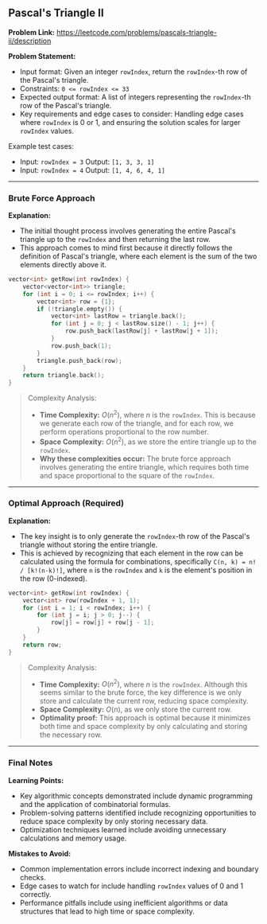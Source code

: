 ## Pascal's Triangle II
**Problem Link:** https://leetcode.com/problems/pascals-triangle-ii/description

**Problem Statement:**
- Input format: Given an integer `rowIndex`, return the `rowIndex`-th row of the Pascal's triangle.
- Constraints: `0 <= rowIndex <= 33`
- Expected output format: A list of integers representing the `rowIndex`-th row of the Pascal's triangle.
- Key requirements and edge cases to consider: Handling edge cases where `rowIndex` is 0 or 1, and ensuring the solution scales for larger `rowIndex` values.

Example test cases:
- Input: `rowIndex = 3`
  Output: `[1, 3, 3, 1]`
- Input: `rowIndex = 4`
  Output: `[1, 4, 6, 4, 1]`

---

### Brute Force Approach
**Explanation:**
- The initial thought process involves generating the entire Pascal's triangle up to the `rowIndex` and then returning the last row.
- This approach comes to mind first because it directly follows the definition of Pascal's triangle, where each element is the sum of the two elements directly above it.

```cpp
vector<int> getRow(int rowIndex) {
    vector<vector<int>> triangle;
    for (int i = 0; i <= rowIndex; i++) {
        vector<int> row = {1};
        if (!triangle.empty()) {
            vector<int> lastRow = triangle.back();
            for (int j = 0; j < lastRow.size() - 1; j++) {
                row.push_back(lastRow[j] + lastRow[j + 1]);
            }
            row.push_back(1);
        }
        triangle.push_back(row);
    }
    return triangle.back();
}
```

> Complexity Analysis:
> - **Time Complexity:** $O(n^2)$, where $n$ is the `rowIndex`. This is because we generate each row of the triangle, and for each row, we perform operations proportional to the row number.
> - **Space Complexity:** $O(n^2)$, as we store the entire triangle up to the `rowIndex`.
> - **Why these complexities occur:** The brute force approach involves generating the entire triangle, which requires both time and space proportional to the square of the `rowIndex`.

---

### Optimal Approach (Required)
**Explanation:**
- The key insight is to only generate the `rowIndex`-th row of the Pascal's triangle without storing the entire triangle.
- This is achieved by recognizing that each element in the row can be calculated using the formula for combinations, specifically `C(n, k) = n! / [k!(n-k)!]`, where `n` is the `rowIndex` and `k` is the element's position in the row (0-indexed).

```cpp
vector<int> getRow(int rowIndex) {
    vector<int> row(rowIndex + 1, 1);
    for (int i = 1; i < rowIndex; i++) {
        for (int j = i; j > 0; j--) {
            row[j] = row[j] + row[j - 1];
        }
    }
    return row;
}
```

> Complexity Analysis:
> - **Time Complexity:** $O(n^2)$, where $n$ is the `rowIndex`. Although this seems similar to the brute force, the key difference is we only store and calculate the current row, reducing space complexity.
> - **Space Complexity:** $O(n)$, as we only store the current row.
> - **Optimality proof:** This approach is optimal because it minimizes both time and space complexity by only calculating and storing the necessary row.

---

### Final Notes
**Learning Points:**
- Key algorithmic concepts demonstrated include dynamic programming and the application of combinatorial formulas.
- Problem-solving patterns identified include recognizing opportunities to reduce space complexity by only storing necessary data.
- Optimization techniques learned include avoiding unnecessary calculations and memory usage.

**Mistakes to Avoid:**
- Common implementation errors include incorrect indexing and boundary checks.
- Edge cases to watch for include handling `rowIndex` values of 0 and 1 correctly.
- Performance pitfalls include using inefficient algorithms or data structures that lead to high time or space complexity.